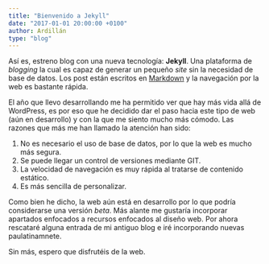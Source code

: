 ```yaml
---
title: "Bienvenido a Jekyll"
date: "2017-01-01 20:00:00 +0100"
author: Ardillán
type: "blog"
---
```


Así es, estreno blog con una nueva tecnología: **Jekyll**. Una plataforma de _blogging_ la cual es capaz de generar un pequeño _site_ sin la necesidad de base de datos. Los post están escritos en [Markdown](https://es.wikipedia.org/wiki/Markdown) y la navegación por la web es bastante rápida.

El año que llevo desarrollando me ha permitido ver que hay más vida allá de WordPress, es por eso que he decidido dar el paso hacia este tipo de web (aún en desarrollo) y con la que me siento mucho más cómodo. Las razones que más me han llamado la atención han sido:

1. No es necesario el uso de base de datos, por lo que la web es mucho más segura.
2. Se puede llegar un control de versiones mediante GIT.
3. La velocidad de navegación es muy rápida al tratarse de contenido estático.
4. Es más sencilla de personalizar.

Como bien he dicho, la web aún está en desarrollo por lo que podría considerarse una versión _beta_. Más alante me gustaría incorporar apartados enfocados a recursos enfocados al diseño web. Por ahora rescataré alguna entrada de mi antiguo blog e iré incorporando nuevas paulatinamnete.

Sin más, espero que disfrutéis de la web.
